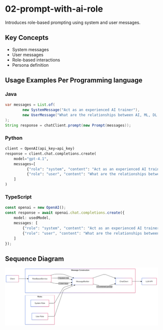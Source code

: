 # 02-prompt-with-ai-role

Introduces role-based prompting using system and user messages.

## Key Concepts
- System messages
- User messages
- Role-based interactions
- Persona definition

## Usage Examples Per Programming language
### Java
```java
var messages = List.of(
        new SystemMessage("Act as an experienced AI trainer"),
        new UserMessage("What are the relationships between AI, ML, DL and NLP?")
);
String response = chatClient.prompt(new Prompt(messages));
```

### Python
```python
client = OpenAI(api_key=api_key)
response = client.chat.completions.create(
    model="gpt-4.1",
    messages=[
          {"role": "system", "content": "Act as an experienced AI trainer"},
          {"role": "user", "content": "What are the relationships between AI, ML, DL and NLP?"}
    ]
)
```

### TypeScript
```typescript 
const openai = new OpenAI();
const response = await openai.chat.completions.create({
    model: usedModel,
    messages: [
        {"role": "system", "content": "Act as an experienced AI trainer"},
        {"role": "user", "content": "What are the relationships between AI, ML, DL and NLP?"}
    ]
});
```

## Sequence Diagram
![Sequence Diagram](02.png)
